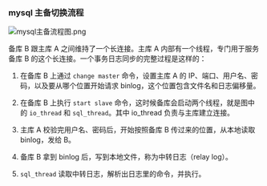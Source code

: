### mysql 主备切换流程

![mysql主备流程图.png](https://i.loli.net/2021/03/01/wd8g3csYOtCFx7M.png)

备库 B 跟主库 A 之间维持了一个长连接。主库 A 内部有一个线程，专门用于服务备库 B 的这个长连接。一个事务日志同步的完整过程是这样的：

1. 在备库 B 上通过 `change master` 命令，设置主库 A 的 IP、端口、用户名、密码，以及要从哪个位置开始请求 binlog，这个位置包含文件名和日志偏移量。
   
2. 在备库 B 上执行 `start slave` 命令，这时候备库会启动两个线程，就是图中的 `io_thread` 和 `sql_thread`。其中 io_thread 负责与主库建立连接。
   
3. 主库 A 校验完用户名、密码后，开始按照备库 B 传过来的位置，从本地读取 binlog，发给 B。
   
4. 备库 B 拿到 binlog 后，写到本地文件，称为中转日志（relay log）。
   
5. `sql_thread` 读取中转日志，解析出日志里的命令，并执行。
